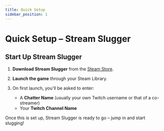 ```yaml
---
title: Quick Setup
sidebar_position: 1
---
```


# Quick Setup – Stream Slugger

## Start Up Stream Slugger

1. **Download Stream Slugger** from the [Steam Store](https://store.steampowered.com/app/2218430/Stream_Slugger/).

2. **Launch the game** through your Steam Library.

3. On first launch, you'll be asked to enter:
   - A **Chatter Name** (usually your own Twitch username or that of a co-streamer)
   - Your **Twitch Channel Name**

Once this is set up, Stream Slugger is ready to go – jump in and start slugging!
